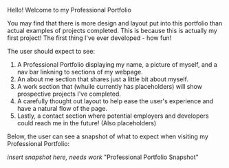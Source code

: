 Hello! Welcome to my Professional Portfolio

You may find that there is more design and layout put into this portfolio than actual examples of projects completed. 
This is because this is actually my first project! The first thing I've ever developed - how fun!

The user should expect to see:

1. A Professional Portfolio displaying my name, a picture of myself, and a nav bar linkning to sections of my webpage.
2. An about me section that shares just a little bit about myself.
3. A work section that (whuile currently has placeholders) will show prospective projects I've completed.
4. A carefully thought out layout to help ease the user's experience and have a natural flow of the page.
5. Lastly, a contact section where potential employers and developers could reach me in the future! (Also placeholders)

Below, the user can see a snapshot of what to expect when visiting my Professional Portfolio:

*insert snapshot here, needs work* "Professional Portfolio Snapshot"
